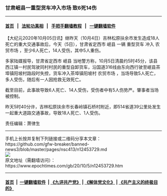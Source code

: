 ### 甘肃岷县一重型货车冲入市场 致6死14伤
------------------------

#### [首页](https://github.com/gfw-breaker/banned-news3/blob/master/README.md) &nbsp;&nbsp;|&nbsp;&nbsp; [法轮功真相](https://github.com/begood0513/basic/blob/master/README.md)  &nbsp;&nbsp;|&nbsp;&nbsp; [手把手翻墙教程](https://github.com/gfw-breaker/guides/wiki)  &nbsp;&nbsp;|&nbsp;&nbsp; [一键翻墙软件](https://github.com/gfw-breaker/nogfw/blob/master/README.md)  



<div><p>
 【大纪元2020年10月05日讯】继昨天（10月4日）吉林松原扶余市发生造成18人死亡的重大交通事故后，今天（5日），甘肃省定西市
 <ok href="https://www.epochtimes.com/gb/tag/%E5%B2%B7%E5%8E%BF.html">
  岷县
 </ok>
 一辆
 <ok href="https://www.epochtimes.com/gb/tag/%E9%87%8D%E5%9E%8B%E8%B4%A7%E8%BD%A6.html">
  重型货车
 </ok>
 冲入
 <ok href="https://www.epochtimes.com/gb/tag/%E5%86%9C%E8%B4%B8%E5%B8%82%E5%9C%BA.html">
  农贸市场
 </ok>
 ，至少6人死亡，14人受伤，其中5人重伤。
</p>
<p>
 多家陆媒报导，甘肃省定西市
 <ok href="https://www.epochtimes.com/gb/tag/%E5%B2%B7%E5%8E%BF.html">
  岷县
 </ok>
 当地警方称，10月5日清晨约5时45分，该县西江镇一村民驾驶同村村民的重型自卸货车，沿国道316线由东向西行驶至岷县茶埠镇阳坡村路段时失控，货车冲入茶埠镇阳坡村
 <ok href="https://www.epochtimes.com/gb/tag/%E5%86%9C%E8%B4%B8%E5%B8%82%E5%9C%BA.html">
  农贸市场
 </ok>
 ，当场导致5人死亡，多人受伤，随后有一人因抢救无效死亡。
</p>
<p>
 截至目前，此事故导致6人死亡、14人受伤，受伤者中有5人伤势严。肇事者当场被控制。
</p>
<p>
 昨天5时40分许，吉林松原扶余市长春岭镇石桥村附近，即514省道39公里处发生一起重大道路交通事故，导致18人死亡、1人受伤。
</p>
<p>
 责任编辑：萧律生
</p>
</div>
<hr/>
手机上长按并复制下列链接或二维码分享本文章：<br/>
https://github.com/gfw-breaker/banned-news3/blob/master/pages/nsc413/n12453729.md <br/>
<a href='https://github.com/gfw-breaker/banned-news3/blob/master/pages/nsc413/n12453729.md'><img src='https://github.com/gfw-breaker/banned-news3/blob/master/pages/nsc413/n12453729.md.png'/></a> <br/>
原文地址（需翻墙访问）：https://www.epochtimes.com/gb/20/10/5/n12453729.htm


------------------------
#### [首页](https://github.com/gfw-breaker/banned-news3/blob/master/README.md) &nbsp;|&nbsp; [一键翻墙软件](https://github.com/gfw-breaker/nogfw/blob/master/README.md) &nbsp;| [《九评共产党》](https://github.com/gfw-breaker/9ping.md/blob/master/README.md#九评之一评共产党是什么) | [《解体党文化》](https://github.com/gfw-breaker/jtdwh.md/blob/master/README.md) | [《共产主义的终极目的》](https://github.com/gfw-breaker/gczydzjmd.md/blob/master/README.md)


<img src='http://gfw-breaker.win/banned-news3/pages/nsc413/n12453729.md' width='0px' height='0px'/>